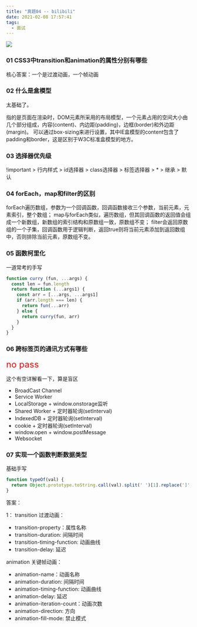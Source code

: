 ```yaml
---
title: "真题04 -- bilibili"
date: 2021-02-08 17:57:41
tags:
  - 面试
---
```


<!--banner-pic|sticker|content-img|content-img-half-->
<img class="banner-pic" src="http://oss.slybootslion.com/blog/v2-def179b51e7022e7cc789d364aa6fd15_r.jpg?x-oss-process=image/auto-orient,1/quality,q_80/watermark,text_c2x5Ym9vdHNsaW9u,color_ffffff,size_40,shadow_70,t_74,x_10,y_10"/>

### 01 CSS3中transition和animation的属性分别有哪些

核心答案：一个是过渡动画，一个帧动画

### 02 什么是盒模型

太基础了。

指的是页面在渲染时，DOM元素所采用的布局模型，一个元素占用的空间大小由几个部分组成，内容(content)、内边距(padding)，边框(border)和外边距(margin)。
可以通过box-sizing来进行设置，其中IE盒模型的content包含了padding和border，这是区别于W3C标准盒模型的地方。

### 03 选择器优先级

!important > 行内样式 > id选择器 > class选择器 > 标签选择器 > * > 继承 > 默认

### 04 forEach，map和filter的区别

forEach遍历数组，参数为一个回调函数，回调函数接收三个参数，当前元素，元素索引，整个数组；
map与forEach类似，遍历数组，但其回调函数的返回值会组成一个新数组，新数组的索引结构和原数组一致，原数组不变；
filter会返回原数组的一个子集，回调函数用于逻辑判断，返回true则将当前元素添加到返回数组中，否则排除当前元素，原数组不变。

### 05 函数柯里化

一道常考的手写

```js
function curry (fun, ...args) {
  const len = fun.length
  return function (...args1) {
    const arr = [...args, ...args1]
    if (arr.length === len) {
      return fun(...arr)
    } else {
      return curry(fun, arr)
    }
  }
}
```

### 06 跨标签页的通讯方式有哪些

<font color=#f00 size=5>no pass</font>

这个有空详解看一下，算是盲区

* BroadCast Channel
* Service Worker
* LocalStorage + window.onstorage监听
* Shared Worker + 定时器轮询(setInterval)
* IndexedDB + 定时器轮询(setInterval)
* cookie + 定时器轮询(setInterval)
* window.open + window.postMessage
* Websocket

### 07 实现一个函数判断数据类型

基础手写

```js
function typeOf(val) {
  return Object.prototype.toString.call(val).split(' ')[1].replace(']', '').toLowerCase()
}
```


答案：
<!-- more -->

1：
transition 过渡动画：
* transition-property：属性名称
* transition-duration: 间隔时间
* transition-timing-function: 动画曲线
* transition-delay: 延迟

animation 关键帧动画：
* animation-name：动画名称
* animation-duration: 间隔时间
* animation-timing-function: 动画曲线
* animation-delay: 延迟
* animation-iteration-count：动画次数
* animation-direction: 方向
* animation-fill-mode: 禁止模式


